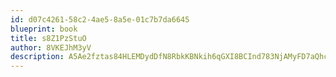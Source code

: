 ```yaml
---
id: d07c4261-58c2-4ae5-8a5e-01c7b7da6645
blueprint: book
title: s8Z1PzStuO
author: 8VKEJhM3yV
description: A5Ae2fztas84HLEMDydDfN8RbkKBNkih6qGXI8BCInd783NjAMyFD7aQhcmF0GXi2oI27aEekCTyYAoRvdNylcV3xMhHBcwGee29
---
```

